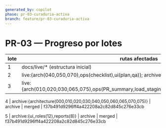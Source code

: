 ```yaml
---
generated_by: copilot
phase: pr-03-curaduria-activa
branch: feature/pr-03-curaduria-activa
---
```


# PR-03 — Progreso por lotes

lote | rutas afectadas | acción | estado | commit_hash
--- | --- | --- | --- | ---
1 | docs/live/* (estructura inicial) | live | completado | 041980f7831019cf20e33fe6a2e213faaa860fc3
2 | live:{arch(040,050,070),ops(checklist),ui(plan,qa)}; archive:{evidencias 2025-10} | live+archive | completado | 6fc3d8038b2c8e0bbf23c5da1e7b1b3e5b8f8caa
3 | live:{arch(010,020,030,065,075),ops(PR_summary,load_staging),ui(tokens,gov_tokens,content_matrix)} | live | completado | 8ae8a422fc021a1e34b6362069ad9577ae11664e

4 | archive:{architecture(000,010,020,030,040,050,060,065,070,075)} | archive | merged | f37b491d9296ff4a422208a2c82d845c276e33cb

5 | archive:{ui_roles(12),reports(8)} | archive | merged | f37b491d9296ff4a422208a2c82d845c276e33cb
